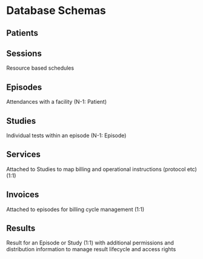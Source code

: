 # Database Schemas

## Patients

## Sessions
Resource based schedules

## Episodes
Attendances with a facility (N-1: Patient)

## Studies
Individual tests within an episode (N-1: Episode)

## Services
Attached to Studies to map billing and operational instructions (protocol etc) (1:1)

## Invoices
Attached to episodes for billing cycle management (1:1)

## Results
Result for an Episode or Study (1:1) with additional permissions and distribution information to manage result lifecycle and access rights
